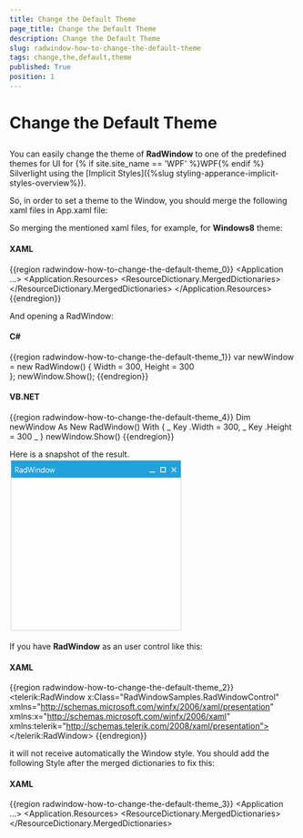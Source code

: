 ```yaml
---
title: Change the Default Theme
page_title: Change the Default Theme
description: Change the Default Theme
slug: radwindow-how-to-change-the-default-theme
tags: change,the,default,theme
published: True
position: 1
---
```


# Change the Default Theme



## 

You can easily change the theme of __RadWindow__ to one of the predefined themes for UI for {% if site.site_name == 'WPF' %}WPF{% endif %} Silverlight using the [Implicit Styles]({%slug styling-apperance-implicit-styles-overview%}).

So, in order to set a theme to the Window, you should merge the following xaml files in App.xaml file: 

So merging the mentioned xaml files, for example, for __Windows8__ theme:

#### __XAML__

{{region radwindow-how-to-change-the-default-theme_0}}
	        <Application ...>
	            <Application.Resources>
	                <ResourceDictionary>
	                    <ResourceDictionary.MergedDictionaries>
	                        <ResourceDictionary Source="/Telerik.Windows.Themes.Windows8;component/Themes/Telerik.Windows.Controls.xaml"/>
	                        <ResourceDictionary Source="/Telerik.Windows.Themes.Windows8;component/Themes/Telerik.Windows.Controls.Navigation.xaml"/>
	                    </ResourceDictionary.MergedDictionaries>
	                </ResourceDictionary>
	            </Application.Resources>
	        </Application>
	{{endregion}}



And opening a RadWindow:

#### __C#__

{{region radwindow-how-to-change-the-default-theme_1}}
	var newWindow = new RadWindow()
	{
	    Width = 300,
	    Height = 300               
	};
	newWindow.Show();
	{{endregion}}



#### __VB.NET__

{{region radwindow-how-to-change-the-default-theme_4}}
	Dim newWindow As New RadWindow() With { _
		Key .Width = 300, _
		Key .Height = 300 _
	}
	newWindow.Show()
	{{endregion}}



Here is a snapshot of the result.![](images/RadWindow_How_To_Change_the_Default_Theme_01.png)

If you have __RadWindow__ as an user control like this:

#### __XAML__

{{region radwindow-how-to-change-the-default-theme_2}}
	        <telerik:RadWindow x:Class="RadWindowSamples.RadWindowControl"
	                   xmlns="http://schemas.microsoft.com/winfx/2006/xaml/presentation"
	                   xmlns:x="http://schemas.microsoft.com/winfx/2006/xaml"
	                   xmlns:telerik="http://schemas.telerik.com/2008/xaml/presentation">
	        </telerik:RadWindow>
	{{endregion}}



it will not receive automatically the Window style. You should add the following Style after the merged dictionaries to fix this:
      

#### __XAML__

{{region radwindow-how-to-change-the-default-theme_3}}
	        <Application ...>
	            <Application.Resources>
	                <ResourceDictionary>
	                    <ResourceDictionary.MergedDictionaries>
	                        <ResourceDictionary Source="/Telerik.Windows.Themes.Windows8;component/Themes/Telerik.Windows.Controls.xaml"/>
	                        <ResourceDictionary Source="/Telerik.Windows.Themes.Windows8;component/Themes/Telerik.Windows.Controls.Navigation.xaml"/>
	                    </ResourceDictionary.MergedDictionaries>
	                    <Style TargetType="local:RadWindowControl" BasedOn="{StaticResource RadWindowStyle}" />
	                </ResourceDictionary>
	            </Application.Resources>
	        </Application>
	{{endregion}}



The important part is setting __TargetType__ property to the type of the user control.

>tipTo learn more about how to use the __RadWindow__ as user control read [this topic]({%slug radwindow-how-to-use-radwindow-as-user-control%}).
          

# See Also

 * [Styles and Templates - Overview]({%slug radwindow-styles-and-templates-overview%})

 * [Template Structure]({%slug radwindow-styles-and-templates-template-structure%})

 * [Styling the RadWindow]({%slug radwindow-styles-and-templates-styling-the-radwindow%})

 * [Styling the Predefined Windows]({%slug radwindow-styles-and-templates-styling-the-predefined-windows%})
